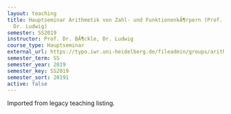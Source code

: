 ```yaml
---
layout: teaching
title: Hauptseminar Arithmetik von Zahl- und FunktionenkÃ¶rpern (Prof. Dr. BÃ¶ckle,
  Dr. Ludwig)
semester: SS2019
instructor: Prof. Dr. BÃ¶ckle, Dr. Ludwig
course_type: Hauptseminar
external_url: https://typo.iwr.uni-heidelberg.de/fileadmin/groups/arithgeo/templates/data/Hauptseminare/Programm_la-courbe_SoSe19.pdf
semester_term: SS
semester_year: 2019
semester_key: SS2019
semester_sort: 20191
active: false
---
```

Imported from legacy teaching listing.
